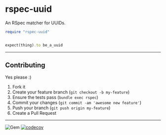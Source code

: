 rspec-uuid
======
An RSpec matcher for UUIDs.

```ruby
require "rspec-uuid"


expect(thing).to be_a_uuid
```


----
## Contributing

Yes please  :)

1. Fork it
1. Create your feature branch (`git checkout -b my-feature`)
1. Ensure the tests pass (`bundle exec rspec`)
1. Commit your changes (`git commit -am 'awesome new feature'`)
1. Push your branch (`git push origin my-feature`)
1. Create a Pull Request


----
![Gem](https://img.shields.io/gem/dt/rspec-uuid?style=plastic)
[![codecov](https://codecov.io/gh/dpep/rspec-uuid/branch/main/graph/badge.svg)](https://codecov.io/gh/dpep/rspec-uuid)

